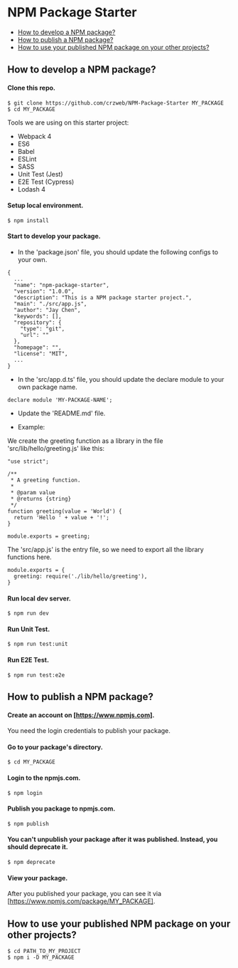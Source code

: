 # NPM Package Starter
* <a href="#a1">How to develop a NPM package?</a>
* <a href="#a2">How to publish a NPM package?</a>
* <a href="#a3">How to use your published NPM package on your other projects?</a>

<a id="a1" name="a1"></a>
## How to develop a NPM package?

#### Clone this repo.
```
$ git clone https://github.com/crzweb/NPM-Package-Starter MY_PACKAGE
$ cd MY_PACKAGE
```

Tools we are using on this starter project:
* Webpack 4
* ES6
* Babel
* ESLint
* SASS
* Unit Test (Jest)
* E2E Test (Cypress)
* Lodash 4

#### Setup local environment.
```
$ npm install
```

#### Start to develop your package.
- In the 'package.json' file, you should update the following configs to your own.
```
{
  ...
  "name": "npm-package-starter",
  "version": "1.0.0",
  "description": "This is a NPM package starter project.",
  "main": "./src/app.js",
  "author": "Jay Chen",
  "keywords": [],
  "repository": {
    "type": "git",
    "url": ""
  },
  "homepage": "",
  "license": "MIT",
  ...
}
```

- In the 'src/app.d.ts' file, you should update the declare module to your own package name.
```
declare module 'MY-PACKAGE-NAME';
```

- Update the 'README.md' file.

- Example:

We create the greeting function as a library in the file 'src/lib/hello/greeting.js' like this:
```
"use strict";

/**
 * A greeting function.
 *
 * @param value
 * @returns {string}
 */
function greeting(value = 'World') {
  return 'Hello ' + value + '!';
}

module.exports = greeting;
```
The 'src/app.js' is the entry file, so we need to export all the library functions here.
```
module.exports = {
  greeting: require('./lib/hello/greeting'),
}
```

#### Run local dev server.
```
$ npm run dev
```

#### Run Unit Test.
```
$ npm run test:unit
```

#### Run E2E Test.
```
$ npm run test:e2e
```

<a id="a2" name="a2"></a>
## How to publish a NPM package?

#### Create an account on [https://www.npmjs.com].
You need the login credentials to publish your package.

#### Go to your package's directory.
```
$ cd MY_PACKAGE
```

#### Login to the npmjs.com.
```
$ npm login
```

#### Publish you package to npmjs.com.
```
$ npm publish
```

#### You can't unpublish your package after it was published. Instead, you should deprecate it.
```
$ npm deprecate
``` 

#### View your package.
After you published your package, you can see it via [https://www.npmjs.com/package/MY_PACKAGE].

<a id="a3" name="a3"></a>
## How to use your published NPM package on your other projects?

```
$ cd PATH_TO_MY_PROJECT
$ npm i -D MY_PACKAGE
```